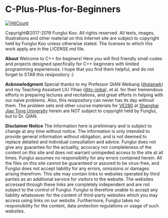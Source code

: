 # C-Plus-Plus-for-Beginners
[![HitCount](http://hits.dwyl.io/FungluiKoo/C-Plus-Plus-for-Beginners.svg)](http://hits.dwyl.io/FungluiKoo/C-Plus-Plus-for-Beginners)

Copyright©2017-2019 Funglui Koo. All rights reserved.
All texts, images, illustrations and other material on this Internet site are subject to copyright held by Funglui Koo unless otherwise stated. The licenses to which this work apply are in the LICENSE.md file.

**About** 
Welcome to C++ for beginers! Here you will find friendly small codes and projects designed specfically for C++ beginners with limited programming experiences. I hope that you find them helpful, and do not forget to STAR this resipository :)

**Acknowledgment**
Special thanks to my Professor QIAN Weikang ([@qianwk](https://github.com/qianwk)) and my Teaching Assistant LIU Yihao ([@tc-imba](https://github.com/tc-imba)), et al. for their tremendous efforts in preparing lectures and recitations, and great efforts in helping with our naive problems. Also, this resipository can never has its day without them. The problem sets and other course materials for [VE280](https://github.com/ve280) at [Shanghai Jiao Tong University](https://www.sjtu.edu.cn/) herein are NOT subject to copyright held by Funglui, but to Dr. QIAN.

**Disclaimer Notice**
The information here is preliminary and is subject to change at any time without notice. The information is only intended to provide general information without obligation, and is not deemed to replace detailed and individual consultation and advice.
Funglui does not give any guarantee for the actuality, accuracy nor completeness of the content on this site and does not warrant unimpeded access to the site at all times. Funglui assumes no responsibility for any errors contained herein.
All the files on this site cannot be guaranteed or assured to be virus-free, and Funglui does not accept liability for any errors, omissions or damages arising therefrom.
This site may contain links to websites operated by third parties as an additional service for visitors to the website. The websites accessed through these links are completely independent and are not subject to the control of Funglui. Funglui is therefore unable to accept any liability whatsoever for the content of third-party websites which you may access using links on our website. Furthermore, Funglui takes no responsibility for the content, data protection regulations or usage of such websites. 
